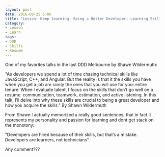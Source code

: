 ```yaml
---
layout: post
date: 2016-08-25 5:00
title: "Lesson: Keep learning: Being a Better Developer: Learning Skills That Aren't On Your Resume"
category: 
- Lesson
- Learn
tags:
- DDD
- Skills
- Resume
---
```

One of my favorites talks in the last DDD Melbourne by Shawn Wildermuth:

"As developers we spend a lot of time chasing technical skills like JavaScript, C++, and Angular. But the reality is that it the skills you have when you get a job are rarely the ones that you will use for your entire tenure. When I evaluate talent, I focus on the skills that don’t go well on a resume: communication, teamwork, estimation, and active listening. In this talk, I’ll delve into why these skills are crucial to being a great developer and how you acquire the skills."
By  Shawn Wildermuth

From Shawn I actually memorized a really good sentences, that in fact it represents my personality and passion for learning and dont get stack on the monotony:

"Developers are hired because of their skills, but that’s a mistake. Developers are learners, not technicians"

Any comment???
